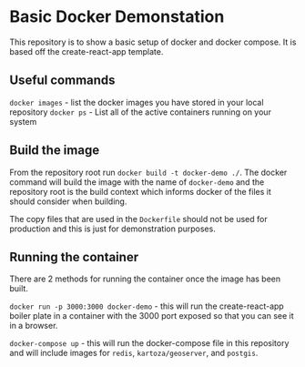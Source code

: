 # Basic Docker Demonstation
This repository is to show a basic setup of docker and docker compose. It is based off the create-react-app template.

## Useful commands
`docker images` - list the docker images you have stored in your local repository
`docker ps` - List all of the active containers running on your system

## Build the image
From the repository root run `docker build -t docker-demo ./`. The docker command will build the image with the name of `docker-demo` and the repository root is the build context which informs docker of the files it should consider when building. 

The copy files that are used in the `Dockerfile` should not be used for production and this is just for demonstration purposes. 

## Running the container
There are 2 methods for running the container once the image has been built.

`docker run -p 3000:3000 docker-demo` - this will run the create-react-app boiler plate in a container with the 3000 port exposed so that you can see it in a browser.

`docker-compose up` - this will run the docker-compose file in this repository and will include images for `redis`, `kartoza/geoserver`, and `postgis`. 